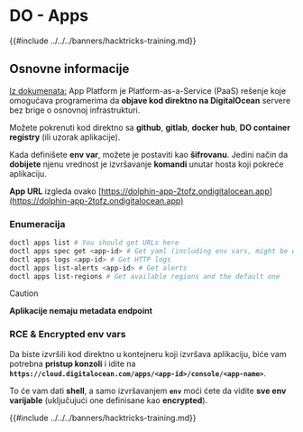 # DO - Apps

{{#include ../../../banners/hacktricks-training.md}}

## Osnovne informacije

[Iz dokumenata:](https://docs.digitalocean.com/glossary/app-platform/) App Platform je Platform-as-a-Service (PaaS) rešenje koje omogućava programerima da **objave kod direktno na DigitalOcean** servere bez brige o osnovnoj infrastrukturi.

Možete pokrenuti kod direktno sa **github**, **gitlab**, **docker hub**, **DO container registry** (ili uzorak aplikacije).

Kada definišete **env var**, možete je postaviti kao **šifrovanu**. Jedini način da **dobijete** njenu vrednost je izvršavanje **komandi** unutar hosta koji pokreće aplikaciju.

**App URL** izgleda ovako [https://dolphin-app-2tofz.ondigitalocean.app](https://dolphin-app-2tofz.ondigitalocean.app)

### Enumeracija
```bash
doctl apps list # You should get URLs here
doctl apps spec get <app-id> # Get yaml (including env vars, might be encrypted)
doctl apps logs <app-id> # Get HTTP logs
doctl apps list-alerts <app-id> # Get alerts
doctl apps list-regions # Get available regions and the default one
```
> [!CAUTION]
> **Aplikacije nemaju metadata endpoint**

### RCE & Encrypted env vars

Da biste izvršili kod direktno u kontejneru koji izvršava aplikaciju, biće vam potrebna **pristup konzoli** i idite na **`https://cloud.digitalocean.com/apps/<app-id>/console/<app-name>`**.

To će vam dati **shell**, a samo izvršavanjem **`env`** moći ćete da vidite **sve env varijable** (uključujući one definisane kao **encrypted**).

{{#include ../../../banners/hacktricks-training.md}}
